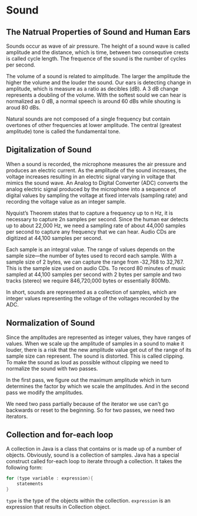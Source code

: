 # Sound

## The Natrual Properties of Sound and Human Ears
Sounds occur as wave of air pressure. The height of a sound wave is called amplitude and the distance, which is time, between two consequtive crests is called cycle length. The frequence of the sound is the number of cycles per second.

The volume of a sound is related to aimplitude. The larger the amplitude the higher the volume and the louder the sound. Our ears is detecting change in amplitude, which is measure as a ratio as decibles (dB). A 3 dB change represents a doubling of the volume. With the softest sould we can hear is normalized as 0 dB, a normal speech is around 60 dBs while shouting is aroud 80 dBs.

Natural sounds are not composed of a single frequency but contain overtones of other frequencies at lower amplitude. The central (greatest amplitude) tone is called the fundamental tone.

## Digitalization of Sound
When a sound is recorded, the microphone measures the air pressure and produces an electric current. As the amplitude of the sound increases, the voltage increases resulting in an electric signal varying in voltage that mimics the sound wave. An Analog to Digital Converter (ADC) converts the analog electric signal produced by the microphone into a sequence of digital values by sampling the voltage at fixed intervals (sampling rate) and recording the voltage value as an integer sample.

Nyquist’s Theorem states that to capture a frequency up to n Hz, it is necessary to capture 2n samples per second. Since the human ear detects up to about 22,000 Hz, we need a sampling rate of about 44,000 samples per second to capture any frequency that we can hear. Audio CDs are digitized at 44,100 samples per second.

Each sample is an integral value. The range of values depends on the sample size—the number of bytes used to record each sample. With a sample size of 2 bytes, we can capture the range from ‑32,768 to 32,767. This is the sample size used on audio CDs. To record 80 minutes of music sampled at 44,100 samples per second with 2 bytes per sample and two tracks (stereo) we require 846,720,000 bytes or essentially 800Mb.

In short, sounds are represented as a collection of samples, which are integer values representing the voltage of the voltages recorded by the ADC.

## Normalization of Sound
Since the amplitudes are represented as integer values, they have ranges of values. When we scale up the amplitude of samples in a sound to make it louder, there is a risk that the new amplitude value get out of the range of its sample size can represent. The sound is distorted. This is called clipping. To make the sound as loud as possible without clipping we need to normalize the sound with two passes.

In the first pass, we figure out the maximum amplitude which in turn determines the factor by which we scale the amplitudes. And in the second pass we modify the amplitudes.

We need two pass partially because of the iterator we use can't go backwards or reset to the beginning. So for two passes, we need two iterators.

## Collection and for-each loop
A collection in Java is a class that contains or is made up of a number of objects. Obviously, sound is a collection of samples. Java has a special construct called for-each loop to iterate through a collection. It takes the following form:
```java
for (type variable : expression){
    statements
}
```
`type` is the type of the objects within the collection. `expression` is an expression that results in  Collection object.